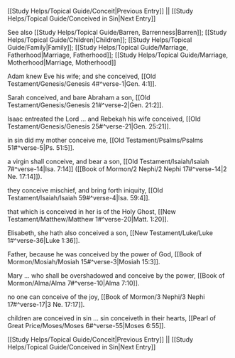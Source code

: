 [[Study Helps/Topical Guide/Conceit|Previous Entry]]  ||  [[Study Helps/Topical Guide/Conceived in Sin|Next Entry]]

 See also [[Study Helps/Topical Guide/Barren, Barrenness|Barren]]; [[Study Helps/Topical Guide/Children|Children]]; [[Study Helps/Topical Guide/Family|Family]]; [[Study Helps/Topical Guide/Marriage, Fatherhood|Marriage, Fatherhood]]; [[Study Helps/Topical Guide/Marriage, Motherhood|Marriage, Motherhood]]

 Adam knew Eve his wife; and she conceived, [[Old Testament/Genesis/Genesis 4#^verse-1|Gen. 4:1]].

 Sarah conceived, and bare Abraham a son, [[Old Testament/Genesis/Genesis 21#^verse-2|Gen. 21:2]].

 Isaac entreated the Lord ... and Rebekah his wife conceived, [[Old Testament/Genesis/Genesis 25#^verse-21|Gen. 25:21]].

 in sin did my mother conceive me, [[Old Testament/Psalms/Psalms 51#^verse-5|Ps. 51:5]].

 a virgin shall conceive, and bear a son, [[Old Testament/Isaiah/Isaiah 7#^verse-14|Isa. 7:14]] ([[Book of Mormon/2 Nephi/2 Nephi 17#^verse-14|2 Ne. 17:14]]).

 they conceive mischief, and bring forth iniquity, [[Old Testament/Isaiah/Isaiah 59#^verse-4|Isa. 59:4]].

 that which is conceived in her is of the Holy Ghost, [[New Testament/Matthew/Matthew 1#^verse-20|Matt. 1:20]].

 Elisabeth, she hath also conceived a son, [[New Testament/Luke/Luke 1#^verse-36|Luke 1:36]].

 Father, because he was conceived by the power of God, [[Book of Mormon/Mosiah/Mosiah 15#^verse-3|Mosiah 15:3]].

 Mary ... who shall be overshadowed and conceive by the power, [[Book of Mormon/Alma/Alma 7#^verse-10|Alma 7:10]].

 no one can conceive of the joy, [[Book of Mormon/3 Nephi/3 Nephi 17#^verse-17|3 Ne. 17:17]].

 children are conceived in sin ... sin conceiveth in their hearts, [[Pearl of Great Price/Moses/Moses 6#^verse-55|Moses 6:55]].

[[Study Helps/Topical Guide/Conceit|Previous Entry]]  ||  [[Study Helps/Topical Guide/Conceived in Sin|Next Entry]]